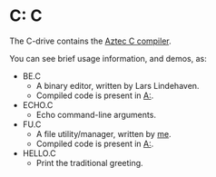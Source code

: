 # C: C

The C-drive contains the [Aztec C compiler](https://en.wikipedia.org/wiki/Aztec_C).

You can see brief usage information, and demos, as:

* BE.C
  * A binary editor, written by Lars Lindehaven.
  * Compiled code is present in [A:](../A/).
* ECHO.C
  * Echo command-line arguments.
* FU.C
  * A file utility/manager, written by [me](https://github.com/skx).
  * Compiled code is present in [A:](../A/).
* HELLO.C
  * Print the traditional greeting.
